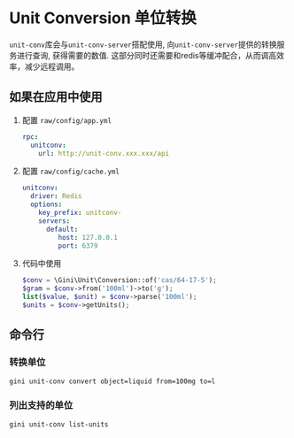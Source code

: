 # Unit Conversion 单位转换

`unit-conv`库会与`unit-conv-server`搭配使用, 向`unit-conv-server`提供的转换服务进行查询, 获得需要的数值. 这部分同时还需要和redis等缓冲配合，从而调高效率，减少远程调用。

## 如果在应用中使用
1. 配置 `raw/config/app.yml`

	```yaml
	rpc:
	  unitconv:
	    url: http://unit-conv.xxx.xxx/api
	```

2. 配置 `raw/config/cache.yml`

	```yaml
	unitconv:
	  driver: Redis
	  options:
	    key_prefix: unitconv-
	    servers:
	      default:
		     host: 127.0.0.1
		     port: 6379
	```

3. 代码中使用

	```php
	$conv = \Gini\Unit\Conversion::of('cas/64-17-5');
	$gram = $conv->from('100ml')->to('g');
	list($value, $unit) = $conv->parse('100ml');
	$units = $conv->getUnits();
	```

## 命令行
### 转换单位

```bash
gini unit-conv convert object=liquid from=100mg to=l
```

### 列出支持的单位

```bash
gini unit-conv list-units
```